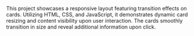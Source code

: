 This project showcases a responsive layout featuring transition effects on cards. Utilizing HTML, CSS, and JavaScript, it demonstrates dynamic card resizing and content visibility upon user interaction. The cards smoothly transition in size and reveal additional information upon click.





